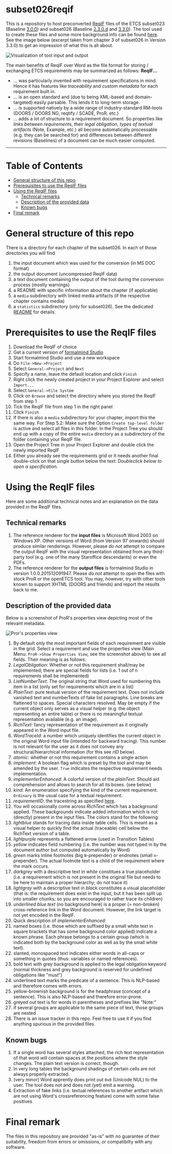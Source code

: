 subset026reqif
==============

This is a repository to host preconverted [ReqIF](http://www.omg.org/spec/ReqIF/) files of the ETCS subset023 (Baseline [3.0.0](http://www.era.europa.eu/Document-Register/Pages/UNISIGSUBSET-026.aspx)) and subset026 (Baseline [2.3.0.d](http://www.era.europa.eu/Document-Register/Pages/UNISIGSUBSET-026.aspx) and [3.3.0](http://www.era.europa.eu/Document-Register/Pages/New-Annex-A-for-ETCS-Baseline-3-and-GSM-R-Baseline-0.aspx)). The tool used to create these files and some more background info can be found [here](https://github.com/morido/subset026reader).
See the image below (excerpt taken from chapter 3 of subset026 in Version 3.3.0) to get an impression of what this is all about.


![Visualization of tool input and output](/conversion_visualized.png?raw=true "Original *.doc and generated *.reqif")

The main benefits of ReqIF over Word as the file format for storing / exchanging ETCS requirements may be summarized as follows: **ReqIF...**

* ... was particularly invented with requirement specifications in mind. Hence it has features like *traceability* and *custom metadata* for each requirement built in.
* ... is an open standard and (due to being XML-based and domain-targeted) easily parsable. This lends it to long-term storage.
* ... is supported natively by a wide range of industry-standard RM-tools (DOORS / DOORS NG, reqtify / SCADE, ProR, etc.)
* ... adds a lot of structure to a requirement document. So properties like *links between requirements*, their *legal obligation*, *types of textual artifacts* (Note, Example, etc.) all become automatically processable (e.g. they can be searched for) and differences between different revisions (Baselines) of a document can be much easier computed.

---

# Table of Contents

  * [General structure of this repo](#general-structure-of-this-repo)
  * [Prerequisites to use the ReqIF files](#prerequisites-to-use-the-reqif-files)
  * [Using the ReqIF files](#using-the-reqif-files)
    * [Technical remarks](#technical-remarks)
    * [Description of the provided data](#description-of-the-provided-data)
    * [Known bugs](#known-bugs)
  * [Final remark](#final-remark)


# General structure of this repo

There is a directory for each chapter of the subset026. In each of those directories you will find

1. the input document which was used for the conversion (in MS DOC format)
2. the output document (uncompressed ReqIF data)
3. a text document containing the output of the tool during the conversion process (mostly warnings)
4. a README with specific information about the chapter (if applicable)
5. a `media` subdirectory with linked media artifacts (if the respective chapter contains media)
6. a `statistics` subdirectory (only for subset026). See the dedicated [README](/subset026/README.md) for details.

# Prerequisites to use the ReqIF files

1. Download the ReqIF of choice
2. Get a current version of [formalmind Studio](http://formalmind.com/studio)
3. Start formalmind Studio and use a new workspace
4. Do `File->New->Project`
 1. Select `General->Project` and `Next`
 2. Specify a name, leave the default location and click `Finish`
5. Right click the newly created project in your Project Explorer and select `Import...`
 1. Select `General->File System`
 2. Click on `Browse` and select the directory where you stored the ReqIF from step 1
 3. Tick the ReqIF file from step 1 in the right panel
 4. Click `Finish`
6. If there is also a `media` subdirectory for your chapter, import this the same way. For Step 5.2: Make sure the Option `Create top-level folder` is active and select all files in this folder. In the Project Tree you should end up with a copy of the entire `media` directory as a subdirectory of the folder containing your ReqIF file.
7. Open the Project Tree in your Project Explorer and double click the newly imported ReqIF
 1. Either you already see the requirements grid or it needs another final double-click on that single button below the text: *Doubleclick below to open a specification.*

# Using the ReqIF files

Here are some additional technical notes and an explanation on the data provided in the ReqIF files.

## Technical remarks

1. The reference renderer for the **input files** is Microsoft Word 2003 on Windows XP. Other versions of Word (from Version 97 onwards) should produce similar renderings. However, please *do not* attempt to compare the output ReqIF with the visual representation obtained from any third-party tool (e.g. one of the many Staroffice descendants) or even the PDFs.
2. The reference renderer for the **output files** is formalmind Studio in version 1.0.0.201512091947. Please *do not* attempt to open the files with stock ProR or the openETCS tool. You may, however, try with other tools known to support XHTML (DOORS and friends) and report the results back to me.

## Description of the provided data 

Below is a screenshot of ProR's properties view depicting most of the relevant metadata.

![Pror's properties view](/properties__3_8_5_2_2.png?raw=true "Properties of 3.8.5.2.2")

1. By default only the most important fields of each requirement are visible in the grid. Select a requirement and use the properties view (Main Menu: `ProR->Show Properties View`; see the screenshot above) to see all fields. Their meaning is as follows:
 1. *LegalObligation*: Whether or not this requirement shall/may be implemented; there are special fields for lists (i.e. 1 out of n requirements shall be implemented)
 2. *ListNumberText*: The original string that Word used for numbering this item in a list (only set for requirements which are in a list)
 3. *PlainText*: pure textual version of the requirement text. Does not include vanished text and numberTexts of fake list paragraphs. Line breaks are flattened to spaces. Special characters resolved. May be empty if the current object only serves as a visual helper (e.g. the object representing an entire table) or there is no meaningful textual representation available (e.g. an image).
 4. *RichText*: fancy representation of the requirement as it originally appeared in the Word input file.
 5. *WordTraceId*: a number which uniquely identifies the current object in the original Word input file (intended for backward tracing). This number is not relevant for the user as it does not convey any structural/hierarchical information (for this see *rID* below).
 6. *atomic*: whether or not this requirement contains a single action
 7. *implement*: A boolean flag which is preset by the tool and may be amended by the user. `True` indicates the respective requirement needs implementation.
 8. *implementerEnhanced*: A colorful version of the *plainText*. Should aid comprehension and allows to search for all its boxes. (see below)
 9. *kind*: An enumeration specifying the kind of the current requirement. `Ordinary` is the usual case for a textual requirement.
 10. *requirementID*: the tracestring as specified [here](https://github.com/openETCS/toolchain/issues/437).
2. You will occasionally come across *RichText* which has a background applied. These backgrounds indicate added information which is not (directly) present in the input files. The colors stand for the following:
 1. *lightblue* stands for tracing data inside table cells. This is meant as a visual helper to quickly find the actual (traceable) cell below the RichText version of a table.
 2. *lightpurple* represents a flattened arrow (used in Transition Tables)
 3. *yellow* indicates field numbering (i.e. the number was not typed in by the document author but computed automatically by Word)
 4. *green* marks inline footnotes (big `N`-prepender) or endnotes (small `n`-prepender). The actual footnote text is a child of the requirement where the mark occurs.
 5. *darkgrey* with a descriptive text in *white* constitues a true placeholder (i.e. a requirement which is not present in the original file but needs to be here to maintain a proper hierarchy; do not trace it)
 6. *lightgray* with a descriptive text in *black* constitutes a visual placeholder (that is: the requirement does exist in the input, but it has been split up into smaller chunks; so you are encouraged to rather trace its children)
 7. *underlined blue text* (no background here) is a proper (= non-broken) cross-reference link in the Word document. However, the link target is not yet encoded in the ReqIF.
3. Quick description of *implementerEnhanced*:
 1. named boxes (i.e. those which are suffixed by a small white text in square brackets that has some background color applied) indicate a known phrase. Each phrase belongs to a certain group (which is indicated both by the background color as well as by the small white text).
 2. slanted, monospaced text indicates either words in all-caps or something in quotes (thus: variables or named references).
 3. bold text with grey background is applied to the legal obligation keyword (normal thickness and grey background is reserved for undefined obligations like "must")
 4. underlined text marks the predicate of a sentence. This is NLP-based and therefore comes with errors.
 5. yellow-brownish background is for the headphrase (concept of a sentence). This is also NLP-based and therefore error-prone.
 6. greyed out text is for words in parentheses and prefixes like "Note:"
 7. if several groups are applicable to the same piece of text, those groups are nested
4. There is an issue tracker in this repo. Feel free to use it if you find anything spurious in the provided files.


## Known bugs

1. If a single word has several styles attached, the rich text representation of that word will contain spaces at the positions where the style changes. The plain text version is correct, though.
2. In very long tables the background shadings of certain cells are not always properly extracted.
3. (very minor) Word apprently does print out `0x0` (Unicode NUL) to the user. The tool does not and does not (yet) emit a warning.
4. Extraction of fake links (i.e. textual references to another artifact which are not using Word's crossreferencing feature) come with some false positives


# Final remark

The files in this repository are provided "as-is" with no guarantee of their suitability, freedom from errors or omissions, or compatibilty with any software.
